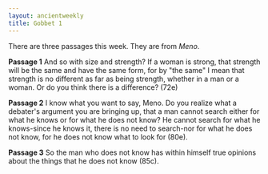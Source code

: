 ```yaml
---
layout: ancientweekly
title: Gobbet 1
---
```

There are three passages this week. They are from *Meno*.  

**Passage 1**
And so with size and strength? If a woman is strong, that strength will be the same and have the same form, for by "the same" I mean that strength is no different as far as being strength, whether in a man or a woman. Or do you think there is a difference? (72e)

**Passage 2**
I know what you want to say, Meno. Do you realize what a debater's argument you are bringing up, that a man cannot search either for what he knows or for what he does not know? He cannot search for what he knows-since he knows it, there is no need to search-nor for what he does not know, for he does not know what to look for (80e).

**Passage 3**
So the man who does not know has within himself true opinions about the things that he does not know (85c).